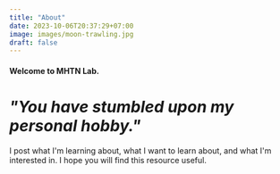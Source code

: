 ```yaml
---
title: "About"
date: 2023-10-06T20:37:29+07:00
image: images/moon-trawling.jpg
draft: false
---
```


#### Welcome to **MHTN Lab**.

# _"You have stumbled upon my personal hobby."_


 I post what I'm learning about, what I want to learn about, and what I'm interested in. I hope you will find this resource useful.
